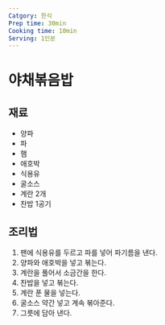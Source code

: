 ```yaml
---
Catgory: 한식
Prep time: 30min
Cooking time: 10min
Serving: 1인분
---
```


# 야채볶음밥

## 재료
* 양파
* 파
* 햄
* 애호박
* 식용유
* 굴소스
* 계란 2개
* 찬밥 1공기

## 조리법
1. 팬에 식용유를 두르고 파를 넣어 파기름을 낸다.
2. 양파와 애호박을 넣고 볶는다.
3. 계란을 풀어서 소금간을 한다.
4. 찬밥을 넣고 볶는다.
5. 계란 푼 물을 넣는다.
6. 굴소스 약간 넣고 계속 볶아준다.
7. 그릇에 담아 낸다.
